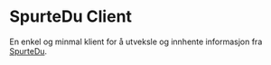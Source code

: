 SpurteDu Client
================

En enkel og minmal klient for å utveksle og innhente informasjon fra [SpurteDu](https://github.com/navikt/helse-spurtedu).
